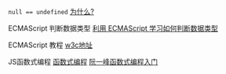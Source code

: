 `null == undefined`  [为什么?](http://www.ruanyifeng.com/blog/2014/03/undefined-vs-null.html)

ECMAScript 判断数据类型 [利用 ECMAScript 学习如何判断数据类型](https://calpa.me/2017/05/18/javascript-data-structures/)

ECMAScript 教程 [w3c地址](http://www.w3school.com.cn/js/pro_js_primitivetypes.asp)

JS函数式编程 [函数式编程](https://llh911001.gitbooks.io/mostly-adequate-guide-chinese/content/ch1.html) [阮一峰函数式编程入门](http://www.ruanyifeng.com/blog/2017/02/fp-tutorial.html)

